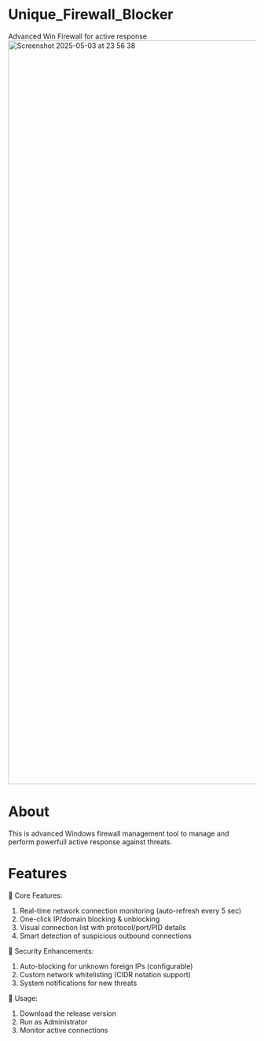 # Unique_Firewall_Blocker
Advanced Win Firewall for active response 
<img width="1512" alt="Screenshot 2025-05-03 at 23 56 38" src="https://github.com/user-attachments/assets/b7234bd5-e1cc-4b81-802f-3ad95c841253" />


# About 
This is advanced Windows firewall management tool to manage and perform powerfull active response against threats.

# Features
🔹 Core Features:
1. Real-time network connection monitoring (auto-refresh every 5 sec)
2. One-click IP/domain blocking & unblocking
3. Visual connection list with protocol/port/PID details
4. Smart detection of suspicious outbound connections
   
🔹 Security Enhancements:
1. Auto-blocking for unknown foreign IPs (configurable)
2. Custom network whitelisting (CIDR notation support)
3. System notifications for new threats

🔹 Usage:
1. Download the release version 
2. Run as Administrator
3. Monitor active connections


